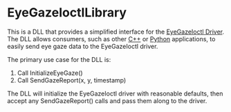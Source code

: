 # EyeGazeIoctlLibrary

This is a DLL that provides a simplified interface for the [EyeGazeIoctl Driver](/Documentation/EyeGazeIoctl.md). The DLL
allows consumers, such as other [C++](../EyeGazeIoctlLibraryTestC/readme.md) or [Python](../EyeGazeIoctlLibraryTestPython/readme.md) applications, to 
easily send eye gaze data to the EyeGazeIoctl driver. 

The primary use case for the DLL is:

1. Call InitializeEyeGaze()
2. Call SendGazeReport(x, y, timestamp)

The DLL will initialize the EyeGazeIoctl driver with reasonable defaults, then 
accept any SendGazeReport() calls and pass them along to the driver.